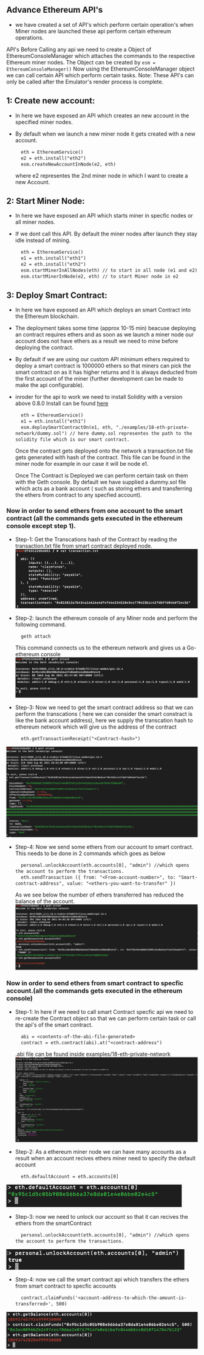 ## Advance Ethereum API's
- we have created a set of API's which perform certain operation's when Miner nodes are launched these api perform certain ethereum operations.

API's 
	Before Calling any api we need to create a Object of EthereumConsoleManager which attaches the commands to the respective Ethereum miner nodes.
	The Object can be created by 
	```
	esm = EthereumConsoleManager()
	```
	Now using the EthereumConsoleManager object we can call certain API which perform certain tasks.
	Note: These API's can only be called after the Emulator's render process is complete.

## 1: Create new account:

- In here we have exposed an API which creates an new account in the specified miner nodes.
- By default when we launch a new miner node it gets created with a new account. 
		
		eth = EthereumService()
		e2 = eth.install("eth2")
		esm.createNewAccountInNode(e2, eth)
		
	where e2 representes the 2nd miner node in which I want to create a new Account.
	
## 2: Start Miner Node:

- In here we have exposed an API which starts miner in specfic nodes or all miner nodes.
- If we dont call this API. By default the miner nodes after launch they stay idle instead of mining.
		
		eth = EthereumService()
		e1 = eth.install("eth1")
		e2 = eth.install("eth2")
		esm.startMinerInAllNodes(eth) // to start in all node (e1 and e2)
		esm.startMinerInNode(e2, eth) // to start Miner node in e2

## 3: Deploy Smart Contract:

- In here we have exposed an API which deploys an smart Contract into the Ethereum blockchain.
- The deployment takes some time (approx 10-15 min) beacuse deploying an contract requires ethers and as soon as we launch a miner node our account does not have ethers as a result we need to mine before deploying the contract.
- By default if we are using our custom API minimum ethers required to deploy a smart contract is 1000000 ethers so that miners can pick the smart contract on as it has higher returns and it is always deducted from the first account of the miner (further development can be made to make the api configurable). 
- inroder for the api to work we need to install Solidity with a version above 0.8.0 Install can be found [here](https://docs.soliditylang.org/en/v0.8.0/installing-solidity.html#linux-packages)

		eth = EthereumService()
		e1 = eth.install("eth1")
		esm.deploySmartContractOn(e1, eth, "./examples/18-eth-private-network/dummy.sol") // here dummy.sol representes the path to the solidity file which is our smart contract.
	
	Once the contract gets deployed onto the network a transaction.txt file gets generated with hash of the contract. This file can be found in the miner node for example in our case it will be node e1.

	Once The Contract is Deployed we can perform certain task on them with the Geth console.
	By default we have supplied a dummy.sol file which acts as a bank account ( such as storing ethers and transferring the ethers from contract to any specfied account).

### Now in order to send ethers from one account to the smart contract (all the commands gets executed in the ethereum console except step 1).

- Step-1: Get the Transcations hash of the Contract by reading the transaction.txt file from smart contract deployed node.
![](pics/transactions-txt.png)

- Step-2: launch the ethereum console of any Miner node and perform the following command.
	 
		geth attach 
	 
	This command connects us to the ethereum network and gives us a Go-ethereum console
![](pics/geth-console.png)

- Step-3: Now we need to get the smart contract address so that we can perform the transcations ( here we can consider the smart constract is like the bank account address), here we supply the transcation hash to ethereum network which will give us the address of the contract
	
		eth.getTransactionReceipt("<Contract-hash>") 
	
![](pics/transcationsRecipt.png)

- Step-4: Now we send some ethers from our account to smart contract. This needs to be done in 2 commands which goes as below 
	
		personal.unlockAccount(eth.accounts[0], "admin") //which opens the account to perform the transactions.
		eth.sendTransaction ({ from: "<From-account-number>", to: "Smart-contract-address", value: "<ethers-you-want-to-transfer" })
	
	As we see below the number of ethers transferred has reduced the balance of the account.
![](pics/performTransacation.png)

### Now in order to send ethers from smart contract to specfic account.(all the commands gets executed in the ethereum console)
	
- Step-1: In here if we need to call smart Contract specfic api we need to re-create the Contract object so that we can perform certain task or call the api's of the smart contract.

		abi = <contents-of-the-abi-file-generated>
		contract = eth.contract(abi).at("<contract-address")
	.abi file can be found inside examples/18-eth-private-network
![](pics/ContractObject.png)

- Step-2: As a ethereum miner node we can have many accounts as a result when an account recives ethers miner need to specify the default account 

		eth.defaultAccount = eth.accounts[0]

![](pics/defaultAccount.png)
	
- Step-3: now we need to unlock our account so that it can recives the ethers from the smartContract
	
		personal.unlockAccount(eth.accounts[0], "admin") //which opens the account to perform the transactions.
	
![](pics/unlockAccount.png)
	
- Step-4: now we call the smart contract api which transfers the ethers from smart contract to specfic accounts
	
		contract.claimFunds('<account-address-to-which-the-amount-is-transferred>', 500)
	
![](pics/claimFunds.png)

